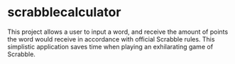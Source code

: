 # scrabblecalculator
This project allows a user to input a word, and receive the amount of points the word would receive in accordance with official Scrabble rules. This simplistic application saves time when playing an exhilarating game of Scrabble.
